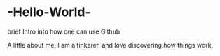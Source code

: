 # -Hello-World-
brief Intro into how one can use Github

A little about me, I am a tinkerer, and love discovering how things work.
